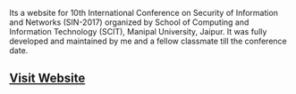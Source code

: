 Its a website for 10th International Conference on Security of Information and Networks (SIN-2017) organized by School of Computing and Information Technology (SCIT), Manipal University, Jaipur.
It was fully developed and maintained by me and a fellow classmate till the conference date.

## [Visit Website](https://sinconf.org/sin2017/index.php)
